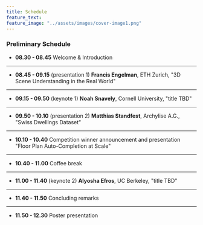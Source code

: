 ```yaml
---
title: Schedule
feature_text: 
feature_image: "../assets/images/cover-image1.png"
---
```


### Preliminary Schedule

- **08.30 - 08.45** Welcome & Introduction
  
---

- **08.45 - 09.15** (presentation 1) **Francis Engelman**, ETH Zurich, "3D Scene Understanding in the Real World"

---

- **09.15 - 09.50** (keynote 1) **Noah Snavely**, Cornell University, "title TBD"

---

- **09.50 - 10.10** (presentation 2) **Matthias Standfest**, Archylise A.G., "Swiss Dwellings Dataset"

---

- **10.10 - 10.40** Competition winner announcement and presentation "Floor Plan Auto-Completion at Scale"

---

- **10.40 - 11.00** Coffee break

---

- **11.00 - 11.40** (keynote 2) **Alyosha Efros**, UC Berkeley, "title TBD"

---

- **11.40 - 11.50** Concluding remarks

---

- **11.50 - 12.30** Poster presentation
